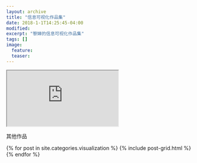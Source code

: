 ```yaml
---
layout: archive
title: "信息可视化作品集"
date: 2018-1-1T14:25:45-04:00
modified:
excerpt: "黎婵的信息可视化作品集"
tags: []
image: 
  feature: 
  teaser:
---
```


<iframe src="https://public.tableau.com/views/_18774/3_1?:embed=y&:display_count=yes&publish=yes"></iframe>

其他作品
<div class="tiles">
{% for post in site.categories.visualization %}
  {% include post-grid.html %}
{% endfor %}
</div><!-- /.tiles 把所有categories 有 visualization 的列出来-->